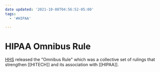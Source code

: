 ```yaml
---
date updated: '2021-10-08T04:56:52-05:00'
tags:
  - '#HIPAA'

---
```


# HIPAA Omnibus Rule

[HHS](https://www.hhs.gov/hipaa/for-professionals/privacy/laws-regulations/combined-regulation-text/omnibus-hipaa-rulemaking/index.html) released the "Omnibus Rule" which was a collective set of rulings that strengthen [[HITECH]] and its association with [[HIPAA]].

